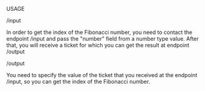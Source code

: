 USAGE

/input

In order to get the index of the Fibonacci number, you need to contact the endpoint /input and pass the "number" field
from a number type value.
After that, you will receive a ticket for which you can get the result at endpoint /output

/output

You need to specify the value of the ticket that you received at the endpoint /input, so you can get the index of the
Fibonacci number.
